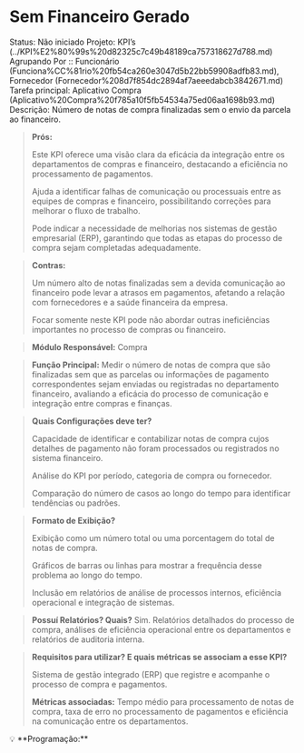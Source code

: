 # Sem Financeiro Gerado

Status: Não iniciado
Projeto: KPI’s (../KPI%E2%80%99s%20d82325c7c49b48189ca757318627d788.md)
Agrupando Por :: Funcionário (Funciona%CC%81rio%20fb54ca260e3047d5b22bb59908adfb83.md), Fornecedor (Fornecedor%208d7f854dc2894af7aeeedabcb3842671.md)
Tarefa principal: Aplicativo Compra (Aplicativo%20Compra%20f785a10f5fb54534a75ed06aa1698b93.md)
Descrição: Número de notas de compra finalizadas sem o envio da parcela ao financeiro.

> **Prós:**
> 
> 
> Este KPI oferece uma visão clara da eficácia da integração entre os departamentos de compras e financeiro, destacando a eficiência no processamento de pagamentos.
> 
> Ajuda a identificar falhas de comunicação ou processuais entre as equipes de compras e financeiro, possibilitando correções para melhorar o fluxo de trabalho.
> 
> Pode indicar a necessidade de melhorias nos sistemas de gestão empresarial (ERP), garantindo que todas as etapas do processo de compra sejam completadas adequadamente.
> 

> **Contras:**
> 
> 
> Um número alto de notas finalizadas sem a devida comunicação ao financeiro pode levar a atrasos em pagamentos, afetando a relação com fornecedores e a saúde financeira da empresa.
> 
> Focar somente neste KPI pode não abordar outras ineficiências importantes no processo de compras ou financeiro.
> 

> **Módulo Responsável:**
Compra
> 

> **Função Principal:**
Medir o número de notas de compra que são finalizadas sem que as parcelas ou informações de pagamento correspondentes sejam enviadas ou registradas no departamento financeiro, avaliando a eficácia do processo de comunicação e integração entre compras e finanças.
> 

> **Quais Configurações deve ter?**
> 
> 
> Capacidade de identificar e contabilizar notas de compra cujos detalhes de pagamento não foram processados ou registrados no sistema financeiro.
> 
> Análise do KPI por período, categoria de compra ou fornecedor.
> 
> Comparação do número de casos ao longo do tempo para identificar tendências ou padrões.
> 

> **Formato de Exibição?**
> 
> 
> Exibição como um número total ou uma porcentagem do total de notas de compra.
> 
> Gráficos de barras ou linhas para mostrar a frequência desse problema ao longo do tempo.
> 
> Inclusão em relatórios de análise de processos internos, eficiência operacional e integração de sistemas.
> 

> **Possuí Relatórios? Quais?**
Sim. Relatórios detalhados do processo de compra, análises de eficiência operacional entre os departamentos e relatórios de auditoria interna.
> 

> **Requisitos para utilizar? E quais métricas se associam a esse KPI?**
> 
> 
> Sistema de gestão integrado (ERP) que registre e acompanhe o processo de compra e pagamentos.
> 
> **Métricas associadas:** 
> Tempo médio para processamento de notas de compra, taxa de erro no processamento de pagamentos e eficiência na comunicação entre os departamentos.
> 

<aside>
💡 **Programação:**

</aside>